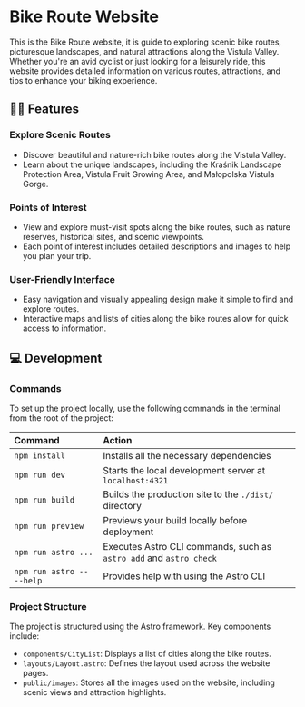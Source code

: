# Bike Route Website

This is the Bike Route website, it is guide to exploring scenic bike routes, picturesque landscapes, and natural attractions along the Vistula Valley. Whether you're an avid cyclist or just looking for a leisurely ride, this website provides detailed information on various routes, attractions, and tips to enhance your biking experience.

## 🚴‍♂️ Features

### Explore Scenic Routes
- Discover beautiful and nature-rich bike routes along the Vistula Valley.
- Learn about the unique landscapes, including the Kraśnik Landscape Protection Area, Vistula Fruit Growing Area, and Małopolska Vistula Gorge.

### Points of Interest
- View and explore must-visit spots along the bike routes, such as nature reserves, historical sites, and scenic viewpoints.
- Each point of interest includes detailed descriptions and images to help you plan your trip.

### User-Friendly Interface
- Easy navigation and visually appealing design make it simple to find and explore routes.
- Interactive maps and lists of cities along the bike routes allow for quick access to information.

## 💻 Development

### Commands

To set up the project locally, use the following commands in the terminal from the root of the project:

| Command                   | Action                                           |
| :------------------------ | :----------------------------------------------- |
| `npm install`             | Installs all the necessary dependencies          |
| `npm run dev`             | Starts the local development server at `localhost:4321` |
| `npm run build`           | Builds the production site to the `./dist/` directory |
| `npm run preview`         | Previews your build locally before deployment    |
| `npm run astro ...`       | Executes Astro CLI commands, such as `astro add` and `astro check` |
| `npm run astro -- --help` | Provides help with using the Astro CLI           |

### Project Structure

The project is structured using the Astro framework. Key components include:

- `components/CityList`: Displays a list of cities along the bike routes.
- `layouts/Layout.astro`: Defines the layout used across the website pages.
- `public/images`: Stores all the images used on the website, including scenic views and attraction highlights.

